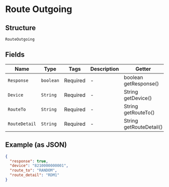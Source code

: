 
# Route Outgoing

## Structure

`RouteOutgoing`

## Fields

| Name | Type | Tags | Description | Getter | Setter |
|  --- | --- | --- | --- | --- | --- |
| `Response` | `boolean` | Required | - | boolean getResponse() | setResponse(boolean response) |
| `Device` | `String` | Required | - | String getDevice() | setDevice(String device) |
| `RouteTo` | `String` | Required | - | String getRouteTo() | setRouteTo(String routeTo) |
| `RouteDetail` | `String` | Required | - | String getRouteDetail() | setRouteDetail(String routeDetail) |

## Example (as JSON)

```json
{
  "response": true,
  "device": "8210000000001",
  "route_to": "RANDOM",
  "route_detail": "RDM1"
}
```

